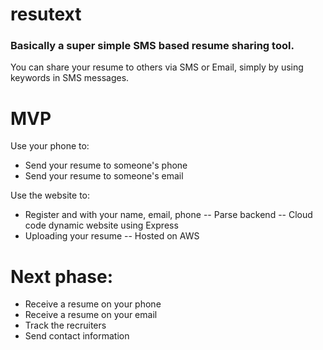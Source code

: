 resutext
========

### Basically a super simple SMS based resume sharing tool.

You can share your resume to others via SMS or Email, simply by using keywords in SMS messages.

MVP
===

Use your phone to:
- Send your resume to someone's phone
- Send your resume to someone's email

Use the website to:
- Register and with your name, email, phone
-- Parse backend
-- Cloud code dynamic website using Express
- Uploading your resume
-- Hosted on AWS

Next phase:
===========

- Receive a resume on your phone
- Receive a resume on your email
- Track the recruiters
- Send contact information